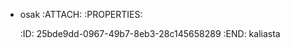 * osak                                                               :ATTACH: :PROPERTIES:

  :ID:       25bde9dd-0967-49b7-8eb3-28c145658289
  :END:
kaliasta


